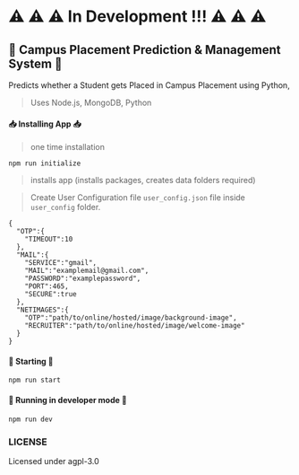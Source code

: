 # ⚠ ⚠ ⚠ In Development !!! ⚠ ⚠ ⚠

## 🏫 Campus Placement Prediction &amp; Management System 🏫
Predicts whether a Student gets Placed in Campus Placement using Python,

> Uses Node.js, MongoDB, Python

#### 📥 Installing App 📥

> one time installation

`npm run initialize`

> installs app (installs packages, creates data folders required)

> Create User Configuration file `user_config.json` file inside `user_config` folder.

```
{
  "OTP":{
    "TIMEOUT":10
  },
  "MAIL":{
    "SERVICE":"gmail",
    "MAIL":"examplemail@gmail.com",
    "PASSWORD":"examplepassword",
    "PORT":465,
    "SECURE":true
  },
  "NETIMAGES":{
    "OTP":"path/to/online/hosted/image/background-image",
    "RECRUITER":"path/to/online/hosted/image/welcome-image"
  }
}
```

#### 🏃 Starting 🏃

`npm run start`

#### 🚀 Running in developer mode 🚀

`npm run dev`

### LICENSE

Licensed under agpl-3.0
